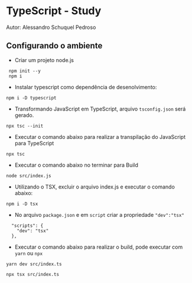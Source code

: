 # TypeScript - Study

Autor: Alessandro Schuquel Pedroso

## Configurando o ambiente

- Criar um projeto node.js

```
 npm init --y
 npm i
```

- Instalar typescript como dependência de desenolvimento:

```
npm i -D typescript
```

- Transformando JavaScript em TypeScript, arquivo `tsconfig.json` será gerado.

```
npx tsc --init
```

- Executar o comando abaixo para realizar a transpilação do JavaScript para TypeScript

```
npx tsc
```

- Executar o comando abaixo no terminar para Build

```
node src/index.js
```

- Utilizando o TSX, excluir o arquivo index.js e executar o comando abaixo:

```
npm i -D tsx
```

- No arquivo `package.json` e em `script` criar a propriedade `"dev":"tsx"`

```
  "scripts": {
    "dev": "tsx"
  },
```

- Executar o comando abaixo para realizar o build, pode executar com `yarn` ou `npx`

```
yarn dev src/index.ts

npx tsx src/index.ts
```
